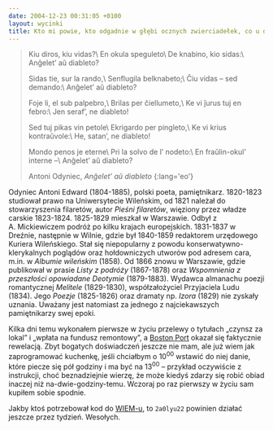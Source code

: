 ```yaml
---
date: 2004-12-23 00:31:05 +0100
layout: wycinki
title: Kto mi powie, kto odgadnie w głębi ocznych zwierciadełek, co u dziewcząt siedzi na dnie…
---
```


> Kiu diros, kiu vidas?\\
> En okula speguleto\\
> De knabino, kio sidas:\\
> Anĝelet’ aŭ diableto?
>
> Sidas tie, sur la rando,\\
> Senflugila belknabeto;\\
> Ĉiu vidas – sed demando:\\
> Anĝelet’ aŭ diableto?
>
> Foje li, el sub palpebro,\\
> Brilas per ĉiellumeto,\\
> Ke vi ĵurus tuj en febro:\\
> Jen seraf’, ne diableto!
>
> Sed tuj pikas vin petole\\
> Ekrigardo per pingleto,\\
> Ke vi krius kontraŭvole:\\
> He, satan’, ne diableto!
>
> Mondo penos je eterne\\
> Pri la solvo de l’ nodeto:\\
> En fraŭlin-okul’ interne –\\
> Anĝelet’ aŭ diableto?
>
> Antoni Odyniec, <cite>Anĝelet’ aŭ diableto</cite>
{:lang='eo'}

Odyniec Antoni Edward (1804-1885), polski poeta, pamiętnikarz. 1820-1823 studiował prawo na Uniwersytecie Wileńskim, od 1821 należał do stowarzyszenia filaretów, autor <cite>Pieśni filaretów</cite>, więziony przez władze carskie 1823-1824. 1825-1829 mieszkał w Warszawie. Odbył z A. Mickiewiczem podróż po kilku krajach europejskich. 1831-1837 w Dreźnie, następnie w Wilnie, gdzie był 1840-1859 redaktorem urzędowego Kuriera Wileńskiego. Stał się niepopularny z powodu konserwatywno-klerykalnych poglądów oraz hołdowniczych utworów pod adresem cara, m.in. w <cite>Albumie wileńskim</cite> (1858). Od 1866 znowu w Warszawie, gdzie publikował w prasie <cite>Listy z podróży</cite> (1867-1878) oraz <cite>Wspomnienia z przeszłości opowiadane Deotymie</cite> (1879-1883). Wydawca almanachu poezji romantycznej <cite>Melitele</cite> (1829-1830), współzałożyciel Przyjaciela Ludu (1834). Jego <cite>Poezje</cite> (1825-1826) oraz dramaty np. <cite>Izora</cite> (1829) nie zyskały uznania. Uważany jest natomiast za jednego z najciekawszych pamiętnikarzy swej epoki.

Kilka dni temu wykonałem pierwsze w życiu przelewy o tytułach „czynsz za lokal” i „wpłata na fundusz remontowy”, a [Boston Port](http://bostonport.pl/ 'pycha pycha pycha') okazał się faktycznie rewelacją. Zbyt bogatych doświadczeń jeszcze nie mam, ale już wiem jak zaprogramować kuchenkę, jeśli chciałbym o 10<sup>00</sup> wstawić do niej danie, które piecze się pół godziny i ma być na 13<sup>00</sup> – przykład oczywiście z instrukcji, choć beznadziejnie wierzę, że może kiedyś zdarzy się robić obiad inaczej niż na-dwie-godziny-temu. Wczoraj po raz pierwszy w życiu sam kupiłem sobie spodnie.

Jakby ktoś potrzebował kod do [WIEM-u](http://portalwiedzy.onet.pl/encyklopedia.html 'wielka, internetowa'), to `2a0lyu22` powinien działać jeszcze przez tydzień. Wesołych.
